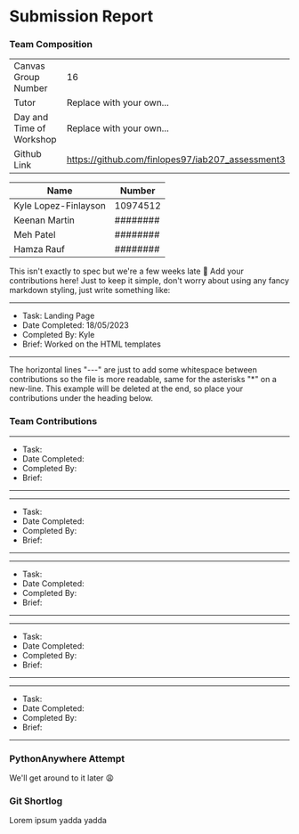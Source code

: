 # Submission Report

### Team Composition
|                          |                                                   |
| ------------------------ | ------------------------------------------------- |
| Canvas Group Number      |  16                                               |
| Tutor                    |  Replace with your own...                         |
| Day and Time of Workshop |  Replace with your own...                         |
| Github Link              |  https://github.com/finlopes97/iab207_assessment3 |

| Name                 | Number   |
| -------------------- | -------- |
| Kyle Lopez-Finlayson | 10974512 |
| Keenan Martin        | ######## |
| Meh Patel            | ######## |
| Hamza Rauf           | ######## |

This isn't exactly to spec but we're a few weeks late 🐍
Add your contributions here! Just to keep it simple, don't
worry about using any fancy markdown styling, just write something
like:

---

* Task: Landing Page  
* Date Completed: 18/05/2023  
* Completed By: Kyle  
* Brief: Worked on the HTML templates  

---

The horizontal lines "---" are just to add some whitespace between 
contributions so the file is more readable, same for the asterisks "*"
on a new-line. This example will be deleted at the end, so place 
your contributions under the heading below.

### Team Contributions

---

* Task:  
* Date Completed:  
* Completed By:  
* Brief:

---

---

* Task:  
* Date Completed:  
* Completed By:  
* Brief:

---

---

* Task:  
* Date Completed:  
* Completed By:  
* Brief:

---

---

* Task:  
* Date Completed:  
* Completed By:  
* Brief:

---

---

* Task:  
* Date Completed:  
* Completed By:  
* Brief:

---

### PythonAnywhere Attempt
We'll get around to it later 😩

### Git Shortlog
Lorem ipsum yadda yadda
